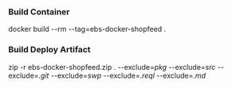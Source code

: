 ### Build Container
docker build --rm --tag=ebs-docker-shopfeed .

### Build Deploy Artifact
zip -r ebs-docker-shopfeed.zip . --exclude=*pkg* --exclude=*src* --exclude=*.git* --exclude=*swp* --exclude=*.reql* --exclude=*.md*
